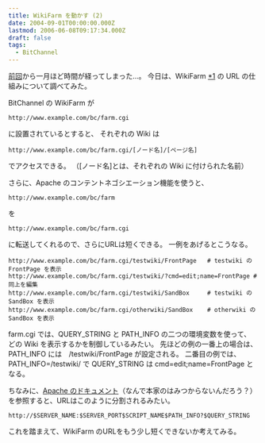 ```yaml
---
title: WikiFarm を動かす (2)
date: 2004-09-01T00:00:00.000Z
lastmod: 2006-06-08T09:17:34.000Z
draft: false
tags:
  - BitChannel
---
```


[前回](/posts/20040805/p03)から一月ほど時間が経ってしまった…。 今日は、WikiFarm [\*1](# "複数の Wiki を一つのプログラムで動かすための仕組みのこと") の URL の仕組みについて調べてみた。

BitChannel の WikiFarm が

```
http://www.example.com/bc/farm.cgi
```

に設置されているとすると、 それぞれの Wiki は

```
http://www.example.com/bc/farm.cgi/[ノード名]/[ページ名]
```

でアクセスできる。 （\[ノード名]とは、それぞれの Wiki に付けられた名前）

さらに、Apache のコンテントネゴシエーション機能を使うと、

```
http://www.example.com/bc/farm
```

を

```
http://www.example.com/bc/farm.cgi
```

に転送してくれるので、さらにURLは短くできる。 一例をあげるとこうなる。

```
http://www.example.com/bc/farm.cgi/testwiki/FrontPage   # testwiki の FrontPage を表示
http://www.example.com/bc/farm.cgi/testwiki/?cmd=edit;name=FrontPage # 同上を編集
http://www.example.com/bc/farm.cgi/testwiki/SandBox     # testwiki の SandBox を表示
http://www.example.com/bc/farm.cgi/otherwiki/SandBox    # otherwiki の SandBox を表示
```

farm.cgi では、QUERY_STRING と PATH_INFO の二つの環境変数を使って、 どの Wiki を表示するかを制御しているみたい。 先ほどの例の一番上の場合は、 PATH_INFO には　/testwiki/FrontPage が設定される。 二番目の例では、 PATH_INFO=/testwiki/ で QUERY_STRING は cmd=edit;name=FrontPage となる。

ちなみに、[Apache のドキュメント](http://navigator.blackwell.com/manual/cgi_path.html.ja.jis)（なんで本家のはみつからないんだろう？）を参照すると、URLはこのように分割されるみたい。

```
http://$SERVER_NAME:$SERVER_PORT$SCRIPT_NAME$PATH_INFO?$QUERY_STRING
```

これを踏まえて、WikiFarm のURLをもう少し短くできないか考えてみる。
